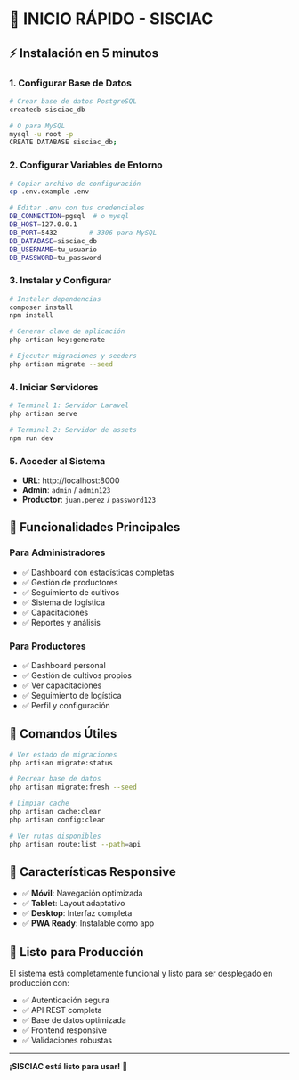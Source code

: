 # 🚀 INICIO RÁPIDO - SISCIAC

## ⚡ Instalación en 5 minutos

### 1. **Configurar Base de Datos**

```bash
# Crear base de datos PostgreSQL
createdb sisciac_db

# O para MySQL
mysql -u root -p
CREATE DATABASE sisciac_db;
```

### 2. **Configurar Variables de Entorno**

```bash
# Copiar archivo de configuración
cp .env.example .env

# Editar .env con tus credenciales
DB_CONNECTION=pgsql  # o mysql
DB_HOST=127.0.0.1
DB_PORT=5432        # 3306 para MySQL
DB_DATABASE=sisciac_db
DB_USERNAME=tu_usuario
DB_PASSWORD=tu_password
```

### 3. **Instalar y Configurar**

```bash
# Instalar dependencias
composer install
npm install

# Generar clave de aplicación
php artisan key:generate

# Ejecutar migraciones y seeders
php artisan migrate --seed
```

### 4. **Iniciar Servidores**

```bash
# Terminal 1: Servidor Laravel
php artisan serve

# Terminal 2: Servidor de assets
npm run dev
```

### 5. **Acceder al Sistema**

-   **URL**: http://localhost:8000
-   **Admin**: `admin` / `admin123`
-   **Productor**: `juan.perez` / `password123`

## 🎯 Funcionalidades Principales

### **Para Administradores**

-   ✅ Dashboard con estadísticas completas
-   ✅ Gestión de productores
-   ✅ Seguimiento de cultivos
-   ✅ Sistema de logística
-   ✅ Capacitaciones
-   ✅ Reportes y análisis

### **Para Productores**

-   ✅ Dashboard personal
-   ✅ Gestión de cultivos propios
-   ✅ Ver capacitaciones
-   ✅ Seguimiento de logística
-   ✅ Perfil y configuración

## 🔧 Comandos Útiles

```bash
# Ver estado de migraciones
php artisan migrate:status

# Recrear base de datos
php artisan migrate:fresh --seed

# Limpiar cache
php artisan cache:clear
php artisan config:clear

# Ver rutas disponibles
php artisan route:list --path=api
```

## 📱 Características Responsive

-   ✅ **Móvil**: Navegación optimizada
-   ✅ **Tablet**: Layout adaptativo
-   ✅ **Desktop**: Interfaz completa
-   ✅ **PWA Ready**: Instalable como app

## 🚀 Listo para Producción

El sistema está completamente funcional y listo para ser desplegado en producción con:

-   ✅ Autenticación segura
-   ✅ API REST completa
-   ✅ Base de datos optimizada
-   ✅ Frontend responsive
-   ✅ Validaciones robustas

---

**¡SISCIAC está listo para usar!** 🌱
